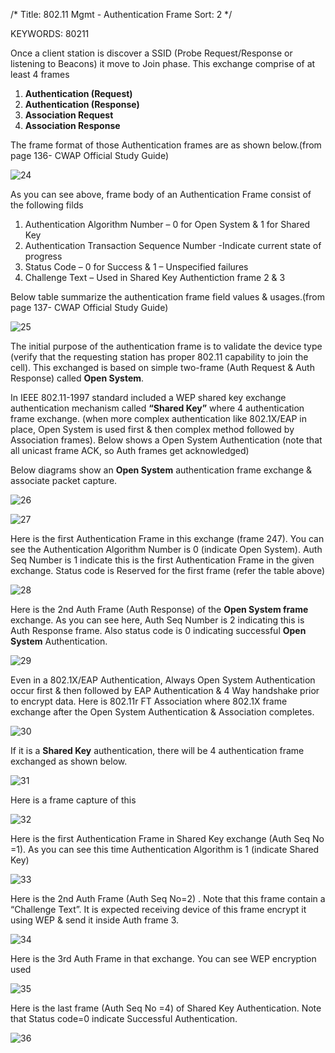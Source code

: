 /*
 Title: 802.11 Mgmt - Authentication Frame
 Sort: 2
 */
 
KEYWORDS: 80211

Once a client station is discover a SSID (Probe Request/Response or listening to Beacons) it move to Join phase. This exchange comprise of at least 4 frames   
1. **Authentication (Request)**   
2. **Authentication (Response)**   
3. **Association Request**   
4. **Association Response**   


The frame format of those Authentication frames are as shown below.(from page 136- CWAP Official Study Guide)  

![24](%image_url%/2016/2016020124.png)


As you can see above, frame body of an Authentication Frame consist of the following filds  

1. Authentication Algorithm Number – 0 for Open System & 1 for Shared Key  
2. Authentication Transaction Sequence Number -Indicate current state of progress   
3. Status Code – 0 for Success & 1 – Unspecified failures  
4. Challenge Text – Used in Shared Key Authentiction frame 2 & 3   

Below table summarize the authentication frame field values & usages.(from page 137- CWAP Official Study Guide)  

![25](%image_url%/2016/2016020125.png)

The initial purpose of the authentication frame is to validate the device type (verify that the requesting station has proper 802.11 capability to join the cell). This exchanged is based on simple two-frame (Auth Request &  Auth Response) called **Open System**.  

In IEEE 802.11-1997 standard included a  WEP shared key exchange authentication mechanism called **“Shared Key”** where 4 authentication frame exchange. (when more complex authentication like 802.1X/EAP in place, Open System is used first & then complex method followed by Association frames). Below shows a Open System Authentication (note that all unicast frame ACK, so Auth frames get acknowledged)   


Below diagrams show an **Open System** authentication frame exchange & associate packet capture.  

![26](%image_url%/2016/2016020126.png)

![27](%image_url%/2016/2016020127.png)


Here is the first Authentication Frame in this exchange (frame 247). You can see the Authentication Algorithm Number is 0 (indicate Open System). Auth Seq Number is 1 indicate this is the first Authentication Frame in the given exchange. Status code is Reserved for the first frame (refer the table above)  

![28](%image_url%/2016/2016020128.png)

Here is the 2nd Auth Frame (Auth Response) of the **Open System frame** exchange. As you can see here, Auth Seq Number is 2 indicating this is Auth Response frame. Also status code is 0 indicating successful **Open System** Authentication.  

![29](%image_url%/2016/2016020129.png)

Even in a 802.1X/EAP Authentication, Always Open System Authentication occur first & then followed by EAP Authentication & 4 Way handshake prior to encrypt data. Here is 802.11r FT Association where 802.1X frame exchange after the Open System Authentication & Association completes.  

![30](%image_url%/2016/2016020130.png)

If it is a **Shared Key** authentication, there will be 4 authentication frame exchanged as shown below.  

![31](%image_url%/2016/2016020131.png)

Here is a frame capture of this  

![32](%image_url%/2016/2016020132.png)

Here is the first Authentication Frame in Shared Key exchange (Auth Seq No =1). As you can see this time Authentication Algorithm is 1 (indicate Shared Key)  

![33](%image_url%/2016/2016020133.png)

Here is the 2nd Auth Frame (Auth Seq No=2) . Note that this frame contain a “Challenge Text”. It is expected receiving device of this frame encrypt it using WEP & send it inside Auth frame 3.  

![34](%image_url%/2016/2016020134.png)

Here is the  3rd Auth Frame in that exchange. You can see WEP encryption used  

![35](%image_url%/2016/2016020135.png)

Here is the last frame (Auth Seq No =4) of Shared Key Authentication. Note that Status code=0 indicate Successful Authentication.  

![36](%image_url%/2016/2016020136.png)



